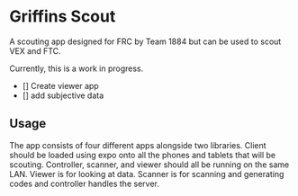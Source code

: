 # Griffins Scout

A scouting app designed for FRC by Team 1884 but can be used to scout VEX and FTC.

Currently, this is a work in progress.

- [] Create viewer app
- [] add subjective data

## Usage

The app consists of four different apps alongside two libraries. Client should be loaded using expo onto all the phones and tablets that will be scouting. Controller, scanner, and viewer should all be running on the same LAN. Viewer is for looking at data. Scanner is for scanning and generating codes and controller handles the server.
